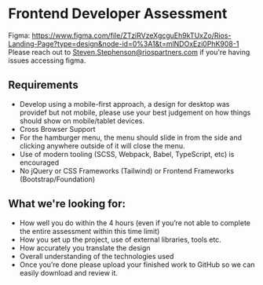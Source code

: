 # Frontend Developer Assessment

Figma: https://www.figma.com/file/ZTziRVzeXgcguEh9kTUxZo/Rios-Landing-Page?type=design&node-id=0%3A1&t=mlNDOxEzi0PhK908-1
Please reach out to Steven.Stephenson@riospartners.com if you're having issues accessing figma.

## Requirements

- Develop using a mobile-first approach, a design for desktop was providef but not mobile, please use your best judgement on how things should show on mobile/tablet devices.
- Cross Browser Support
- For the hamburger menu, the menu should slide in from the side and clicking anywhere outside of it will close the menu.
- Use of modern tooling (SCSS, Webpack, Babel, TypeScript, etc) is encouraged
- No jQuery or CSS Frameworks (Tailwind) or Frontend Frameworks (Bootstrap/Foundation)

## What we're looking for:

- How well you do within the 4 hours (even if you’re not able to complete the entire assessment within this time limit)
- How you set up the project, use of external libraries, tools etc.
- How accurately you translate the design
- Overall understanding of the technologies used
- Once you’re done please upload your finished work to GitHub so we can easily download and review it.
